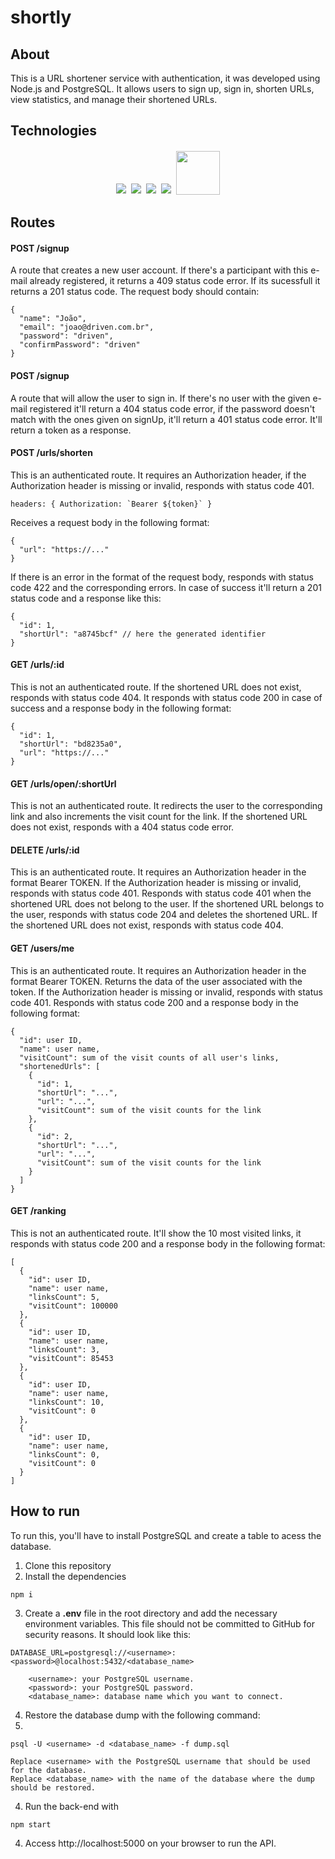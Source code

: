 # shortly

## About

This is a URL shortener service with authentication, it was developed using Node.js and PostgreSQL. It allows users to sign up, sign in, shorten URLs, view statistics, and manage their shortened URLs.

## Technologies

<p align='center'>
<img style='margin: 2px;' src='https://img.shields.io/badge/Node.js-43853D?style=for-the-badge&logo=node.js&logoColor=white'/>
<img style='margin: 2px;' src='https://img.shields.io/badge/JavaScript-F7DF1E?style=for-the-badge&logo=javascript&logoColor=black'/>
<img style='margin: 2px;' src='https://img.shields.io/badge/express.js-%23404d59.svg?style=for-the-badge&logo=express&logoColor=%2361DAFB'/>
<img style='margin: 2px;' src='https://img.shields.io/badge/postgres-%234ea94b.svg?style=for-the-badge&logo=postgresql&logoColor=white'>
<img style='margin: 2px; width:70px' src='https://img.shields.io/badge/NPM-%23CB3837.svg?style=for-the-badge&logo=npm&logoColor=white/'>
</p>

## Routes

#### <span style='font-weight:bold;'>POST</span> /signup

A route that creates a new user account. If there's a participant with this e-mail already registered, it returns a 409 status code error. If its sucessfull it returns a 201 status code. The request body should contain:

```
{
  "name": "João",
  "email": "joao@driven.com.br",
  "password": "driven",
  "confirmPassword": "driven"
}
```

#### <span style='font-weight:bold;'>POST</span> /signup

A route that will allow the user to sign in. If there's no user with the given e-mail registered it'll return a 404 status code error, if the password doesn't match with the ones given on signUp, it'll return a 401 status code error. It'll return a token as a response.

#### <span style='font-weight:bold;'>POST</span> /urls/shorten

This is an authenticated route. It requires an Authorization header, if the Authorization header is missing or invalid, responds with status code 401.

```
headers: { Authorization: `Bearer ${token}` }
```

Receives a request body in the following format:

```
{
  "url": "https://..."
}
```
If there is an error in the format of the request body, responds with status code 422 and the corresponding errors. In case of success it'll return a 201 status code and a response like this:

```
{
  "id": 1,
  "shortUrl": "a8745bcf" // here the generated identifier
}
```

#### <span style='font-weight:bold;'>GET</span> /urls/:id
This is not an authenticated route. If the shortened URL does not exist, responds with status code 404. It responds with status code 200 in case of success and a response body in the following format:

```
{
  "id": 1,
  "shortUrl": "bd8235a0",
  "url": "https://..."
}
```

#### <span style='font-weight:bold;'>GET</span> /urls/open/:shortUrl
This is not an authenticated route. It redirects the user to the corresponding link and also increments the visit count for the link. If the shortened URL does not exist, responds with a 404 status code error.

#### <span style='font-weight:bold;'>DELETE</span> /urls/:id
This is an authenticated route. It requires an Authorization header in the format Bearer TOKEN. If the Authorization header is missing or invalid, responds with status code 401. Responds with status code 401 when the shortened URL does not belong to the user. If the shortened URL belongs to the user, responds with status code 204 and deletes the shortened URL. If the shortened URL does not exist, responds with status code 404.

#### <span style='font-weight:bold;'>GET</span> /users/me
This is an authenticated route. It requires an Authorization header in the format Bearer TOKEN. Returns the data of the user associated with the token. If the Authorization header is missing or invalid, responds with status code 401. Responds with status code 200 and a response body in the following format:

```
{
  "id": user ID,
  "name": user name,
  "visitCount": sum of the visit counts of all user's links,
  "shortenedUrls": [
    {
      "id": 1,
      "shortUrl": "...",
      "url": "...",
      "visitCount": sum of the visit counts for the link
    },
    {
      "id": 2,
      "shortUrl": "...",
      "url": "...",
      "visitCount": sum of the visit counts for the link
    }
  ]
}
```

#### <span style='font-weight:bold;'>GET</span> /ranking
This is not an authenticated route. It'll show the 10 most visited links, it responds with status code 200 and a response body in the following format:

```
[
  {
    "id": user ID,
    "name": user name,
    "linksCount": 5,
    "visitCount": 100000
  },
  {
    "id": user ID,
    "name": user name,
    "linksCount": 3,
    "visitCount": 85453
  },
  {
    "id": user ID,
    "name": user name,
    "linksCount": 10,
    "visitCount": 0
  },
  {
    "id": user ID,
    "name": user name,
    "linksCount": 0,
    "visitCount": 0
  }
]
```


## How to run

To run this, you'll have to install PostgreSQL and create a table to acess the database.

1. Clone this repository
2. Install the dependencies

```
npm i
```

3. Create a **.env** file in the root directory and add the necessary environment variables. This file should not be committed to GitHub for security reasons. It should look like this:

```
DATABASE_URL=postgresql://<username>:<password>@localhost:5432/<database_name>

    <username>: your PostgreSQL username.
    <password>: your PostgreSQL password.
    <database_name>: database name which you want to connect.
```

4. Restore the database dump with the following command:
5. 
```
psql -U <username> -d <database_name> -f dump.sql

Replace <username> with the PostgreSQL username that should be used for the database.
Replace <database_name> with the name of the database where the dump should be restored.
```

4. Run the back-end with

```
npm start
```

4. Access http://localhost:5000 on your browser to run the API.
